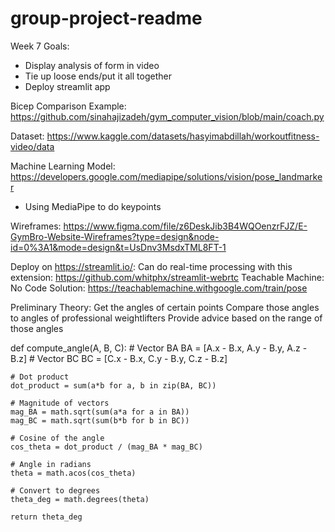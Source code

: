 # group-project-readme

Week 7 Goals: 
- Display analysis of form in video
- Tie up loose ends/put it all together
- Deploy streamlit app

Bicep Comparison Example: https://github.com/sinahajizadeh/gym_computer_vision/blob/main/coach.py

Dataset: https://www.kaggle.com/datasets/hasyimabdillah/workoutfitness-video/data

Machine Learning Model: https://developers.google.com/mediapipe/solutions/vision/pose_landmarker
 - Using MediaPipe to do keypoints 

Wireframes:
https://www.figma.com/file/z6DeskJib3B4WQOenzrFJZ/E-GymBro-Website-Wireframes?type=design&node-id=0%3A1&mode=design&t=UsDnv3MsdxTML8FT-1

Deploy on https://streamlit.io/:
Can do real-time processing with this extension: https://github.com/whitphx/streamlit-webrtc
Teachable Machine: No Code Solution: https://teachablemachine.withgoogle.com/train/pose

Preliminary Theory:
Get the angles of certain points 
Compare those angles to angles of professional weightlifters
Provide advice based on the range of those angles 


def compute_angle(A, B, C):
    # Vector BA
    BA = [A.x - B.x, A.y - B.y, A.z - B.z]
    # Vector BC
    BC = [C.x - B.x, C.y - B.y, C.z - B.z]

    # Dot product
    dot_product = sum(a*b for a, b in zip(BA, BC))

    # Magnitude of vectors
    mag_BA = math.sqrt(sum(a*a for a in BA))
    mag_BC = math.sqrt(sum(b*b for b in BC))

    # Cosine of the angle
    cos_theta = dot_product / (mag_BA * mag_BC)

    # Angle in radians
    theta = math.acos(cos_theta)

    # Convert to degrees
    theta_deg = math.degrees(theta)

    return theta_deg



